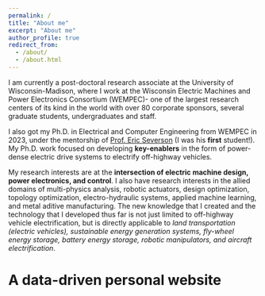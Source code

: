 ```yaml
---
permalink: /
title: "About me"
excerpt: "About me"
author_profile: true
redirect_from: 
  - /about/
  - /about.html
---
```


I am currently a post-doctoral research associate at the University of Wisconsin-Madison, where I work at the Wisconsin Electric Machines and Power Electronics Consortium (WEMPEC)- one of the largest research centers of its kind in the world with over 80 corporate sponsors, several graduate students, undergraduates and staff. 

I also got my Ph.D. in Electrical and Computer Engineering from WEMPEC in 2023, under the mentorship of [Prof. Eric Severson](https://severson.wempec.wisc.edu/) (I was his **first** student!). My Ph.D. work focused on developing **key-enablers** in the form of power-dense electric drive systems to electrify off-highway vehicles.

My research interests are at the **intersection of electric machine design, power electronics, and control**. I also have research interests in the allied domains of multi-physics analysis, robotic actuators, design optimization, topology optimization, electro-hydraulic systems, applied machine learning, and metal aditive manufacturing. 
The new knowledge that I created and the technology that I developed thus far is not just limited to off-highway vehicle electrification, but is directly applicable to _land transportation (electric vehicles), sustainable energy generation systems, fly-wheel energy storage, battery energy storage, robotic manipulators, and aircraft electrification_. 

A data-driven personal website
======
